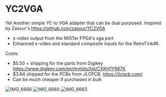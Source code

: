 # YC2VGA

Yet Another simple YC to VGA adapter that can be dual purposed. Inspired by Zaxour's https://github.com/zaxour/YC2VGA
* s-video output from the MiSTer FPGA's vga port
* Enhanced s-video and standard composite inputs for the RetroTink4K.

Costs:
* $5.50 + shipping for the parts from Digikey https://www.digikey.com/en/mylists/list/CXKH1Y667K
* $3.84 shipped for the PCBs from JLCPCB. https://jlcpcb.com/
* Can be much cheaper if purchased in bulk

![IMG_6666](https://github.com/svirant/YC2VGA/assets/62872229/82cb0b71-532c-49e8-9616-c1e606935e94)
![IMG_6660](https://github.com/svirant/YC2VGA/assets/62872229/78ed2bb8-1aad-4e54-aa33-786899e8f8f1)
![IMG_6663](https://github.com/svirant/YC2VGA/assets/62872229/7830bd27-a272-4363-ad4f-70cc4f5fe591)
